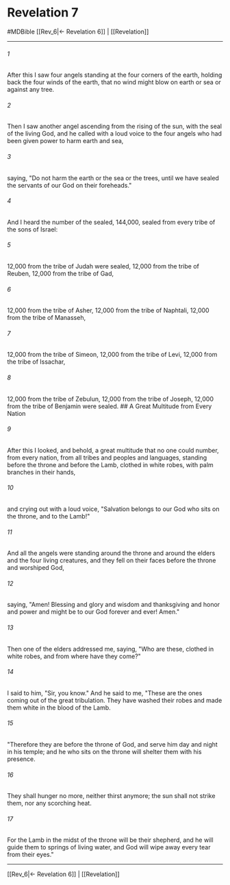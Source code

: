 # Revelation 7
#MDBible
[[Rev_6|← Revelation 6]] | [[Revelation]]

***

###### 1 
After this I saw four angels standing at the four corners of the earth, holding back the four winds of the earth, that no wind might blow on earth or sea or against any tree. 

###### 2 
Then I saw another angel ascending from the rising of the sun, with the seal of the living God, and he called with a loud voice to the four angels who had been given power to harm earth and sea, 

###### 3 
saying, "Do not harm the earth or the sea or the trees, until we have sealed the servants of our God on their foreheads." 

###### 4 
And I heard the number of the sealed, 144,000, sealed from every tribe of the sons of Israel: 

###### 5 
12,000 from the tribe of Judah were sealed, 12,000 from the tribe of Reuben, 12,000 from the tribe of Gad, 

###### 6 
12,000 from the tribe of Asher, 12,000 from the tribe of Naphtali, 12,000 from the tribe of Manasseh, 

###### 7 
12,000 from the tribe of Simeon, 12,000 from the tribe of Levi, 12,000 from the tribe of Issachar, 

###### 8 
12,000 from the tribe of Zebulun, 12,000 from the tribe of Joseph, 12,000 from the tribe of Benjamin were sealed. ## A Great Multitude from Every Nation 

###### 9 
After this I looked, and behold, a great multitude that no one could number, from every nation, from all tribes and peoples and languages, standing before the throne and before the Lamb, clothed in white robes, with palm branches in their hands, 

###### 10 
and crying out with a loud voice, "Salvation belongs to our God who sits on the throne, and to the Lamb!" 

###### 11 
And all the angels were standing around the throne and around the elders and the four living creatures, and they fell on their faces before the throne and worshiped God, 

###### 12 
saying, "Amen! Blessing and glory and wisdom and thanksgiving and honor and power and might be to our God forever and ever! Amen." 

###### 13 
Then one of the elders addressed me, saying, "Who are these, clothed in white robes, and from where have they come?" 

###### 14 
I said to him, "Sir, you know." And he said to me, "These are the ones coming out of the great tribulation. They have washed their robes and made them white in the blood of the Lamb. 

###### 15 
"Therefore they are before the throne of God, and serve him day and night in his temple; and he who sits on the throne will shelter them with his presence. 

###### 16 
They shall hunger no more, neither thirst anymore; the sun shall not strike them, nor any scorching heat. 

###### 17 
For the Lamb in the midst of the throne will be their shepherd, and he will guide them to springs of living water, and God will wipe away every tear from their eyes." 

***

[[Rev_6|← Revelation 6]] | [[Revelation]]
